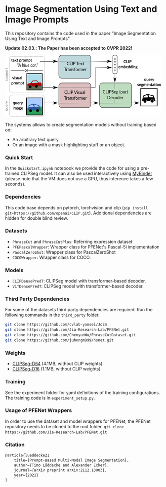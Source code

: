 # Image Segmentation Using Text and Image Prompts
This repository contains the code used in the paper "Image Segmentation Using Text and Image Prompts".

**Update 02.03.: The Paper has been accepted to CVPR 2022!**

<img src="overview.png" alt="drawing" height="200em"/>

The systems allows to create segmentation models without training based on:
- An arbitrary text query
- Or an image with a mask highlighting stuff or an object.

### Quick Start

In the `Quickstart.ipynb` notebook we provide the code for using a pre-trained CLIPSeg model.
It can also be used interactively using [MyBinder](https://mybinder.org/v2/gh/timojl/clipseg/HEAD?labpath=Quickstart.ipynb)
(please note that the VM does not use a GPU, thus inference takes a few seconds).


### Dependencies
This code base depends on pytorch, torchvision and clip (`pip install git+https://github.com/openai/CLIP.git`).
Additional dependencies are hidden for double blind review.


### Datasets

* `PhraseCut` and `PhraseCutPlus`: Referring expression dataset
* `PFEPascalWrapper`: Wrapper class for PFENet's Pascal-5i implementation
* `PascalZeroShot`: Wrapper class for PascalZeroShot
* `COCOWrapper`: Wrapper class for COCO.

### Models

* `CLIPDensePredT`: CLIPSeg model with transformer-based decoder.
* `ViTDensePredT`: CLIPSeg model with transformer-based decoder.

### Third Party Dependencies
For some of the datasets third party dependencies are required. Run the following commands in the `third_party` folder.  
```bash
git clone https://github.com/cvlab-yonsei/JoEm
git clone https://github.com/Jia-Research-Lab/PFENet.git
git clone https://github.com/ChenyunWu/PhraseCutDataset.git
git clone https://github.com/juhongm999/hsnet.git
```

### Weights
- [CLIPSeg-D64](https://github.com/timojl/clipseg/raw/master/weights/rd64-uni.pth) (4.1MB, without CLIP weights)
- [CLIPSeg-D16](https://github.com/timojl/clipseg/raw/master/weights/rd16-uni.pth) (1.1MB, without CLIP weights)

### Training

See the experiment folder for yaml definitions of the training configurations. The training code is in `experiment_setup.py`.

### Usage of PFENet Wrappers

In order to use the dataset and model wrappers for PFENet, the PFENet repository needs to be cloned to the root folder.
`git clone https://github.com/Jia-Research-Lab/PFENet.git `

### Citation
```
@article{lueddecke21
    title={Prompt-Based Multi-Modal Image Segmentation},
    author={Timo Lüddecke and Alexander Ecker},
    journal={arXiv preprint arXiv:2112.10003},
    year={2021}
}
```
